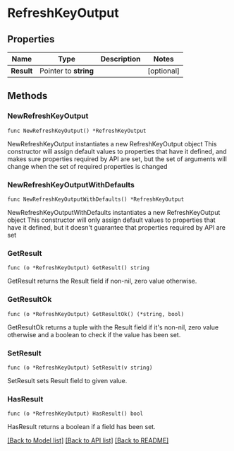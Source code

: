 # RefreshKeyOutput

## Properties

Name | Type | Description | Notes
------------ | ------------- | ------------- | -------------
**Result** | Pointer to **string** |  | [optional] 

## Methods

### NewRefreshKeyOutput

`func NewRefreshKeyOutput() *RefreshKeyOutput`

NewRefreshKeyOutput instantiates a new RefreshKeyOutput object
This constructor will assign default values to properties that have it defined,
and makes sure properties required by API are set, but the set of arguments
will change when the set of required properties is changed

### NewRefreshKeyOutputWithDefaults

`func NewRefreshKeyOutputWithDefaults() *RefreshKeyOutput`

NewRefreshKeyOutputWithDefaults instantiates a new RefreshKeyOutput object
This constructor will only assign default values to properties that have it defined,
but it doesn't guarantee that properties required by API are set

### GetResult

`func (o *RefreshKeyOutput) GetResult() string`

GetResult returns the Result field if non-nil, zero value otherwise.

### GetResultOk

`func (o *RefreshKeyOutput) GetResultOk() (*string, bool)`

GetResultOk returns a tuple with the Result field if it's non-nil, zero value otherwise
and a boolean to check if the value has been set.

### SetResult

`func (o *RefreshKeyOutput) SetResult(v string)`

SetResult sets Result field to given value.

### HasResult

`func (o *RefreshKeyOutput) HasResult() bool`

HasResult returns a boolean if a field has been set.


[[Back to Model list]](../README.md#documentation-for-models) [[Back to API list]](../README.md#documentation-for-api-endpoints) [[Back to README]](../README.md)


